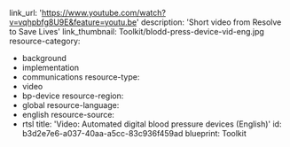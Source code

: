 link_url: 'https://www.youtube.com/watch?v=vqhpbfg8U9E&feature=youtu.be'
description: 'Short video from Resolve to Save Lives'
link_thumbnail: Toolkit/blodd-press-device-vid-eng.jpg
resource-category:
  - background
  - implementation
  - communications
resource-type:
  - video
  - bp-device
resource-region:
  - global
resource-language:
  - english
resource-source:
  - rtsl
title: 'Video: Automated digital blood pressure devices (English)'
id: b3d2e7e6-a037-40aa-a5cc-83c936f459ad
blueprint: Toolkit
